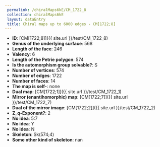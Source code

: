 ```yaml
--- 
 permalink: /chiralMaps6kE/CM_1722_8 
 collection: chiralMaps6kE
 layout: dataEntry
 title: Chiral maps up to 6000 edges - CM[1722;8]
---
```


- **ID**: [CM[1722;8]]({{ site.url }}/test/CM_1722_8)
- **Genus of the underlying surface**: 568
- **Length of the face**: 246
- **Valency**: 6
- **Length of the Petrie polygon**: 574
- **Is the automorphism group solvable?**: S
- **Number of vertices**: 574
- **Number of edges**: 1722
- **Number of faces**: 14
- **The map is self-**: none
- **Dual map**: [CM[1722;1]]({{ site.url }}/test/CM_1722_1)
- **Mirror (enantihomorphic) map**: [CM[1722;7]]({{ site.url }}/test/CM_1722_7)
- **Dual of the mirror image**: [CM[1722;2]]({{ site.url }}/test/CM_1722_2)
- **Z_q-Exponent?**: 2
- **No idea**:  5:7
- **No idea**: Y
- **No idea**: N
- **Skeleton**: Sk(574;4)
- **Some other kind of skeleton**: nan
